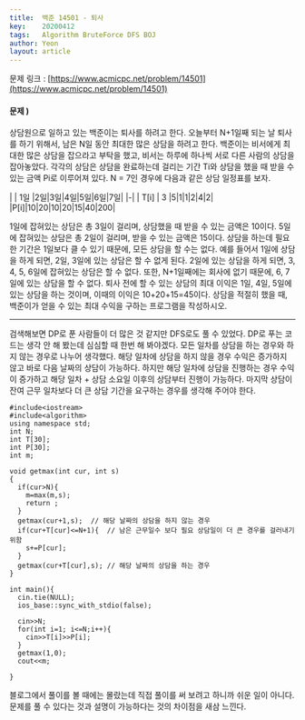 ```yaml
---
title: 	백준 14501 - 퇴사  
key: 	20200412
tags: 	Algorithm BruteForce DFS BOJ
author: Yeon
layout: article
---
```


문제 링크 : [https://www.acmicpc.net/problem/14501](https://www.acmicpc.net/problem/14501)


#### 문제 )
 상담원으로 일하고 있는 백준이는 퇴사를 하려고 한다. 오늘부터 N+1일째 되는 날 퇴사를 하기 위해서, 남은 N일 동안 최대한 많은 상담을 하려고 한다. 백준이는 비서에게 최대한 많은 상담을 잡으라고 부탁을 했고, 비서는 하루에 하나씩 서로 다른 사람의 상담을 잡아놓았다. 각각의 상담은 상담을 완료하는데 걸리는 기간 Ti와 상담을 했을 때 받을 수 있는 금액 Pi로 이루어져 있다. N = 7인 경우에 다음과 같은 상담 일정표를 보자.

| | 1일 |2일|3일|4일|5일|6일|7일|
|-|
|  T[i] | 3 |5|1|1|2|4|2|
|P[i]|10|20|10|20|15|40|200|
 
 1일에 잡혀있는 상담은 총 3일이 걸리며, 상담했을 때 받을 수 있는 금액은 10이다. 5일에 잡혀있는 상담은 총 2일이 걸리며, 받을 수 있는 금액은 15이다. 상담을 하는데 필요한 기간은 1일보다 클 수 있기 때문에, 모든 상담을 할 수는 없다. 예를 들어서 1일에 상담을 하게 되면, 2일, 3일에 있는 상담은 할 수 없게 된다. 2일에 있는 상담을 하게 되면, 3, 4, 5, 6일에 잡혀있는 상담은 할 수 없다. 또한, N+1일째에는 회사에 없기 때문에, 6, 7일에 있는 상담을 할 수 없다. 퇴사 전에 할 수 있는 상담의 최대 이익은 1일, 4일, 5일에 있는 상담을 하는 것이며, 이때의 이익은 10+20+15=45이다. 상담을 적절히 했을 때, 백준이가 얻을 수 있는 최대 수익을 구하는 프로그램을 작성하시오.


- - -

 검색해보면 DP로 푼 사람들이 더 많은 것 같지만 DFS로도 풀 수 있었다. DP로 푸는 코드는 생각 안 해 봤는데 심심할 때 한번 해 봐야겠다.
 모든 일차를 상담을 하는 경우와 하지 않는 경우로 나누어 생각했다. 해당 일차에 상담을 하지 않을 경우 수익은 증가하지 않고 바로 다음 날짜의 상담이 가능하다. 하지만 해당 일차에 상담을 진행하는 경우 수익이 증가하고 해당 일차 + 상담 소요일 이후의 상담부터 진행이 가능하다. 마지막 상담이 잔여 근무 일차보다 더 큰 상담 기간을 요구하는 경우를 생각해 주어야 한다.

```
#include<iostream>
#include<algorithm>
using namespace std;
int N;
int T[30];
int P[30];
int m;

void getmax(int cur, int s)
{
  if(cur>N){
    m=max(m,s);
    return ;
  }
  getmax(cur+1,s);	// 해당 날짜의 상담을 하지 않는 경우
  if(cur+T[cur]<=N+1){	// 남은 근무일수 보다 필요 상담일이 더 큰 경우를 걸러내기 위함
    s+=P[cur];
  }
  getmax(cur+T[cur],s);	// 해당 날짜의 상담을 하는 경우
}

int main(){
  cin.tie(NULL);
  ios_base::sync_with_stdio(false);
  
  cin>>N;
  for(int i=1; i<=N;i++){
    cin>>T[i]>>P[i];
  }
  getmax(1,0);
  cout<<m;
  
}
```

 블로그에서 풀이를 볼 때에는 몰랐는데 직접 풀이를 써 보려고 하니까 쉬운 일이 아니다. 문제를 풀 수 있다는 것과 설명이 가능하다는 것의 차이점을 새삼 느낀다. 